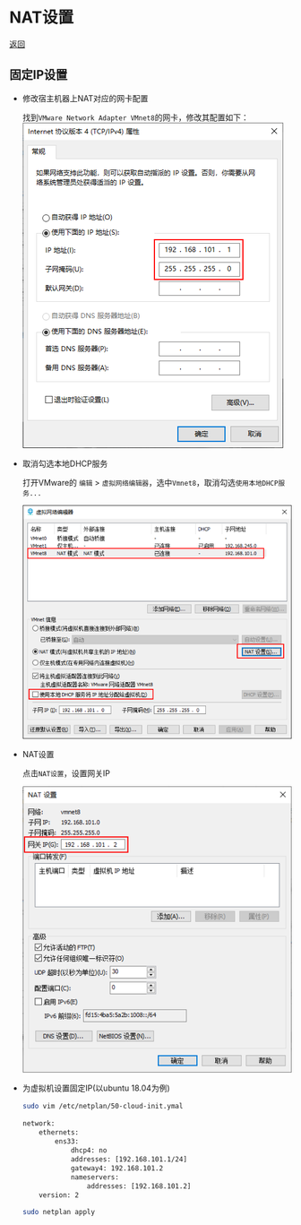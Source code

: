 [vmware]: /note/vmware/README.md
[img:setting01]: /pic/VMware_NAT_setting01.png
[img:setting02]: /pic/VMware_NAT_setting02.png
[img:setting03]: /pic/VMware_NAT_setting03.png

# NAT设置

[返回][vmware]

## 固定IP设置

- 修改宿主机器上NAT对应的网卡配置

    找到`VMware Network Adapter VMnet8`的网卡，修改其配置如下：
    ![avatar][img:setting01]

- 取消勾选本地DHCP服务
  
    打开VMware的 `编辑` > `虚拟网络编辑器`，选中`Vmnet8`，取消勾选`使用本地DHCP服务...`

    ![avatar][img:setting02]

- NAT设置

    点击`NAT设置`，设置网关IP

    ![avatar][img:setting03]

- 为虚拟机设置固定IP(以ubuntu 18.04为例)

    ```bash
    sudo vim /etc/netplan/50-cloud-init.ymal
    ```

    ```ymal
    network:
        ethernets:
            ens33:
                dhcp4: no
                addresses: [192.168.101.1/24]
                gateway4: 192.168.101.2
                nameservers:
                    addresses: [192.168.101.2]
        version: 2
    ```

    ```bash
    sudo netplan apply
    ```
